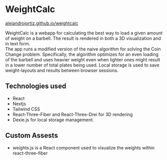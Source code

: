 # WeightCalc

[alejandrojortiz.github.io/weightcalc](https://alejandrojortiz.github.io/weightcalc/)

WeightCalc is a webapp for calculating the best way to load a given amount of weight on a barbell. The result is rendered in both a 3D visualization and in text form.  
The app runs a modified version of the naive algorithm for solving the Coin Change problem. Specifically, the algorithm optimizes for an even loading of the barbell and uses heavier weight even when lighter ones might result in a lower number of total plates being used.
Local storage is used to save weight-layouts and results between browser sessions.

## Technologies used

- React
- Nextjs
- Tailwind CSS
- React-Three-Fiber and React-Three-Drei for 3D rendering
- Dexie.js for local storage management.

## Custom Assests

- weights.js is a React component used to visualize the weights within react-three-fiber